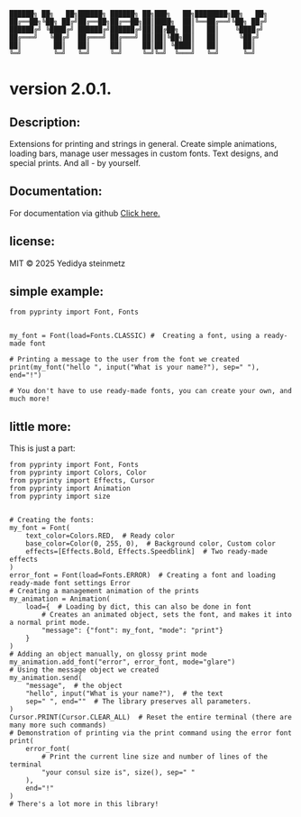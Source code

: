 ```text
██████╗ ██╗   ██╗██████╗ ██████╗ ██╗███╗   ██╗████████╗██╗   ██╗
██╔══██╗╚██╗ ██╔╝██╔══██╗██╔══██╗██║████╗  ██║╚══██╔══╝╚██╗ ██╔╝
██████╔╝ ╚████╔╝ ██████╔╝██████╔╝██║██╔██╗ ██║   ██║    ╚████╔╝
██╔═══╝   ╚██╔╝  ██╔═══╝ ██╔═══╝ ██║██║╚██╗██║   ██║     ╚██╔╝
██║        ██║   ██║     ██║     ██║██║ ╚████║   ██║      ██║
╚═╝        ╚═╝   ╚═╝     ╚═╝     ╚═╝╚═╝  ╚═══╝   ╚═╝      ╚═╝
```
# version 2.0.1.


## Description:
Extensions for printing and strings in general.
Create simple animations, loading bars, manage user messages in custom fonts.
Text designs, and special prints.
And all - by yourself.

## Documentation:
For documentation via github [Click here.](https://yedist.github.io/pyprinty/)

## license:
MIT © 2025 Yedidya steinmetz

## simple example:

```text
from pyprinty import Font, Fonts


my_font = Font(load=Fonts.CLASSIC) #  Creating a font, using a ready-made font

# Printing a message to the user from the font we created
print(my_font("hello ", input("What is your name?"), sep=" "), end="!")

# You don't have to use ready-made fonts, you can create your own, and much more!

```

## little more:
This is just a part:
```text
from pyprinty import Font, Fonts
from pyprinty import Colors, Color
from pyprinty import Effects, Cursor
from pyprinty import Animation
from pyprinty import size


# Creating the fonts:
my_font = Font(
    text_color=Colors.RED,  # Ready color
    base_color=Color(0, 255, 0),  # Background color, Custom color
    effects=[Effects.Bold, Effects.Speedblink]  # Two ready-made effects
)
error_font = Font(load=Fonts.ERROR)  # Creating a font and loading ready-made font settings Error
# Creating a management animation of the prints
my_animation = Animation(
    load={  # Loading by dict, this can also be done in font
        # Creates an animated object, sets the font, and makes it into a normal print mode.
        "message": {"font": my_font, "mode": "print"}
    }
)
# Adding an object manually, on glossy print mode
my_animation.add_font("error", error_font, mode="glare")
# Using the message object we created
my_animation.send(
    "message",  # the object
    "hello", input("What is your name?"),  # the text
    sep=" ", end=""  # The library preserves all parameters.
)
Cursor.PRINT(Cursor.CLEAR_ALL)  # Reset the entire terminal (there are many more such commands)
# Demonstration of printing via the print command using the error font
print(
    error_font(
        # Print the current line size and number of lines of the terminal
        "your consul size is", size(), sep=" "
    ),
    end="!"
)
# There's a lot more in this library!

```
